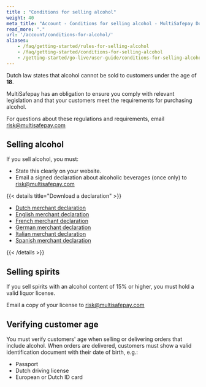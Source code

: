 ```yaml
---
title : "Conditions for selling alcohol"
weight: 40
meta_title: "Account - Conditions for selling alcohol - MultiSafepay Docs"
read_more: "."
url: '/account/conditions-for-alcohol/'
aliases:
    - /faq/getting-started/rules-for-selling-alcohol
    - /faq/getting-started/conditions-for-selling-alcohol
    - /getting-started/go-live/user-guide/conditions-for-selling-alcohol/
---
```


Dutch law states that alcohol cannot be sold to customers under the age of **18**. 

MultiSafepay has an obligation to ensure you comply with relevant legislation and that your customers meet the requirements for purchasing alcohol.

For questions about these regulations and requirements, email <risk@multisafepay.com>

## Selling alcohol

If you sell alcohol, you must:

- State this clearly on your website.
- Email a signed declaration about alcoholic beverages (once only) to <risk@multisafepay.com>

{{< details title="Download a declaration" >}}

- [Dutch merchant declaration](/getting-started/go-live/form/NL-Verklaring_alcoholische_dranken.pdf)   
- [English merchant declaration](/getting-started/go-live/form/EN-Declaration_alcoholic_beverages.pdf)  
- [French merchant declaration](/getting-started/go-live/form/FR-Déclaration_des_boissons_alcoolisées.pdf)  
- [German merchant declaration](/getting-started/go-live/form/DE-Erklärung_für_alkoholischen_Getränke.pdf)
- [Italian merchant declaration](/getting-started/go-live/form/IT-Dichiarazione_per_la_vendita_di_bevande_alcoliche.docx) 
- [Spanish merchant declaration](/getting-started/go-live/form/ES-Declaración_sobre_bebidas_alcohólicas.docx)  

{{< /details >}}

## Selling spirits

If you sell spirits with an alcohol content of 15% or higher, you must hold a valid liquor license. 

Email a copy of your license to <risk@multisafepay.com>

## Verifying customer age

You must verify customers' age when selling or delivering orders that include alcohol. When orders are delivered, customers must show a valid identification document with their date of birth, e.g.:

- Passport
- Dutch driving license
- European or Dutch ID card